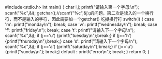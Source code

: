 #include<stdio.h>
int main()
{
char i,j;
    printf("请输入第一个字母:\n");
    scanf("%c",&i);
    getchar();//scanf("%c",&j);的问题，第二次是读入的一个换行符，而不是输入的字符，因此需要加一个getchar() 吃掉换行符
switch(i)
{
case 'm':
            printf("monday\n");
            break;
        case 'w':
            printf("wednesday\n");
            break;
        case 'f':
            printf("friday\n");
            break;
        case 't':
            printf("请输入下一个字母\n");
            scanf("%c",&j);
            if (j=='u') {printf("tuesday\n");break;}
if (j=='h') {printf("thursday\n");break;}
case 's':
            printf("请输入下一个字母\n");
            scanf("%c",&j);
            if (j=='a') {printf("saturday\n");break;}
if (j=='u') {printf("sunday\n"); break;}
default :
            printf("error\n"); break;
    }
return 0;
}
